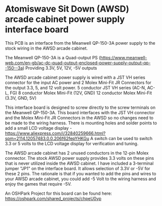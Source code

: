Atomiswave Sit Down (AWSD) arcade cabinet power supply interface board
==============

This PCB is an interface from the Meanwell QP-150-3A power supply to the stock wiring in the AWSD arcade cabinet.

The Meanwell QP-150-3A is a Quad-output PS (https://www.meanwell-web.com/en-gb/ac-dc-quad-output-enclosed-power-supply-output-qp--150--3a)
Providing 3.3V, 5V, 12V, -5V outputs

The AWSD arcade cabinet power supply is wired with a JST VH series connector for the input AC power and 2 Molex Mini-Fit JR Connectors for the output 3.3, 5, and 12 volt power.
5 conductor JST VH series (AC-N, AC-L, FG)
8 conductor Molex Mini-Fit (12V, GND)
12 conductor Molex Mini-Fit (3.3V, GND, 5V)

This interface board is designed to screw directly to the screw terminals on the Meanwell QP-150-3A. This board interfaces with the JST VH connector and the Molex Mini-Fit JR Connectors in the AWSD so no changes need to be made to the wiring harness.
There is mounting holes and solder points to add a small LCD voltage display - https://www.aliexpress.com/i/32840259666.html?spm=2114.12057483.0.0.206f62fepYHKGu
A switch can be used to switch 3.3 or 5 volts to the LCD voltage display for verification and tuning.

The AWSD arcade cabinet has 2 unused conductors in the 12-pin Molex connector. The stock AWSD power supply provides 3.3 volts on these pins that is never utilized inside the AWSD cabinet. 
I have included a 3-terminal jumper "JP1" on the interface board. It allows selection of 3.3V or -5V for these 2 pins. The rationale is that if you wanted to add the pins and wires to your AWSD arcade cabinet, you could add -5 Volt to the wiring harness and enjoy the games that require -5V.

An OSHPark Project for this board can be found here:
https://oshpark.com/shared_projects/chpeU0vp